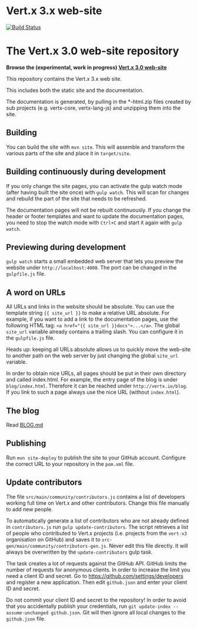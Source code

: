 # Vert.x 3.x web-site

[![Build Status](https://vertx.ci.cloudbees.com/buildStatus/icon?job=vert.x3-website)](https://vertx.ci.cloudbees.com/view/vert.x-3/job/vert.x3-website/)

# The Vert.x 3.0 web-site repository

**Browse the (experimental, work in progress) [Vert.x 3.0 web-site](http://vert-x3.github.io/)**

This repository contains the Vert.x 3.x web site.

This includes both the static site and the documentation.

The documentation is generated, by pulling in the *-html.zip files created by sub projects (e.g. vertx-core, vertx-lang-js)
and unzipping them into the site.

## Building

You can build the site with `mvn site`. This will assemble and transform the various parts of the site and place
it in `target/site`.

## Building continuously during development

If you only change the site pages, you can activate the gulp watch mode (after having built the site once) with
`gulp watch`. This will scan for changes and rebuild the part of the site that needs to be refreshed.

The documentation pages will not be rebuilt continuously. If you change the header or footer templates and
want to update the documentation pages, you need to stop the watch mode with `Ctrl+C` and start it again
with `gulp watch`.

## Previewing during development

`gulp watch` starts a small embedded web server that lets you preview the website under
`http://localhost:4000`. The port can be changed in the `gulpfile.js` file.

## A word on URLs

All URLs and links in the website should be absolute. You can use the template
string `{{ site_url }}` to make a relative URL absolute. For example, if you
want to add a link to the documentation pages, use the following HTML tag:
`<a href="{{ site_url }}docs">...</a>`. The global `site_url` variable already
contains a trailing slash. You can configure it in the `gulpfile.js` file.

Heads up: keeping all URLs absolute allows us to quickly move the web-site to another
path on the web server by just changing the global `site_url` variable.

In order to obtain nice URLs, all pages should be put in their own directory and
called index.html. For example, the entry page of the blog is under
`blog/index.html`. Therefore it can be reached under `http://vertx.io/blog`. If
you link to such a page always use the nice URL (without `index.html`).

## The blog

Read [BLOG.md](BLOG.md)

## Publishing

Run `mvn site-deploy` to publish the site to your GitHub account. Configure the
correct URL to your repository in the `pom.xml` file.

## Update contributors

The file `src/main/community/contributors.js` contains a list of developers
working full time on Vert.x and other contributors. Change this file manually
to add new people.

To automatically generate a list of contributors who are not already defined
in `contributors.js` run `gulp update-contributors`. The script retrieves a list
of people who contributed to Vert.x projects (i.e. projects from the `vert-x3`
organisation on GitHub) and saves it to `src-gen/main/community/contributors-gen.js`.
Never edit this file directly. It will always be overwritten by the
`update-contributors` gulp task.

The task creates a lot of requests against the GitHub API. GitHub limits
the number of requests for anonymous clients. In order to increase the limit
you need a client ID and secret. Go to <https://github.com/settings/developers>
and register a new application. Then edit `github.json` and enter your client ID
and secret.

Do not commit your client ID and secret to the repository! In order to
avoid that you accidentally publish your credentials, run
`git update-index --assume-unchanged github.json`. Git will then ignore all
local changes to the `github.json` file.
